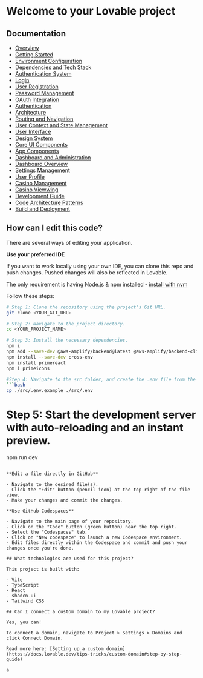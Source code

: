 # Welcome to your Lovable project

## Documentation

- [Overview](/docs/1_Overview.md)
- [Getting Started](/docs/2_Getting_Started.md)
- [Environment Configuration](/docs/3_Environment_Configuration.md)
- [Dependencies and Tech Stack](/docs/4_Dependencies_and_Tech_Stack.md)
- [Authentication System](/docs/5_Authentication_System.md)
- [Login](/docs/6_Login_Flow.md)
- [User Registration](/docs/7_User_Registration.md)
- [Password Management](/docs/8_Password_Management.md)
- [OAuth Integration](/docs/9_OAuth_Integration.md)
- [Authentication](/docs/10_Authentication_Services.md)
- [Architecture](/docs/11_Application_Architecture.md)
- [Routing and Navigation](/docs/12_Routing_and_Navigation.md)
- [User Context and State Management](/docs/13_User_Context_and_State_Management.md)
- [User Interface](/docs/14_User_Interface_Components.md)
- [Design System](/docs/15_Design_System.md)
- [Core UI Components](/docs/16_Core_UI_Components.md)
- [App Components](/docs/17_Application_Components.md)
- [Dashboard and Administration](/docs/18_Dashboard_and_Administration.md)
- [Dashboard Overview](/docs/19_Dashboard_Overview.md)
- [Settings Management](/docs/20_Settings_Management.md)
- [User Profile](/docs/21_User_Profile.md)
- [Casino Management](/docs/22_Casino_Management.md)
- [Casino Viewwing](/docs/24_Casino_Viewing_and_Management.md)
- [Development Guide](/docs/25_Development_Guide.md)
- [Code Architecture Patterns](/docs/26_Code_Architecture_Patterns.md)
- [Build and Deployment](/docs/27_Build_and_Deployment.md)

## How can I edit this code?

There are several ways of editing your application.

**Use your preferred IDE**

If you want to work locally using your own IDE, you can clone this repo and push changes. Pushed changes will also be reflected in Lovable.

The only requirement is having Node.js & npm installed - [install with nvm](https://github.com/nvm-sh/nvm#installing-and-updating)

Follow these steps:

```sh
# Step 1: Clone the repository using the project's Git URL.
git clone <YOUR_GIT_URL>

# Step 2: Navigate to the project directory.
cd <YOUR_PROJECT_NAME>

# Step 3: Install the necessary dependencies.
npm i
npm add --save-dev @aws-amplify/backend@latest @aws-amplify/backend-cli@latest typescript
npm install --save-dev cross-env
npm install primereact
npm i primeicons

#Step 4: Navigate to the src folder, and create the .env file from the .env.example:
```bash
cp ./src/.env.example ./src/.env
```


# Step 5: Start the development server with auto-reloading and an instant preview.
npm run dev
```

**Edit a file directly in GitHub**

- Navigate to the desired file(s).
- Click the "Edit" button (pencil icon) at the top right of the file view.
- Make your changes and commit the changes.

**Use GitHub Codespaces**

- Navigate to the main page of your repository.
- Click on the "Code" button (green button) near the top right.
- Select the "Codespaces" tab.
- Click on "New codespace" to launch a new Codespace environment.
- Edit files directly within the Codespace and commit and push your changes once you're done.

## What technologies are used for this project?

This project is built with:

- Vite
- TypeScript
- React
- shadcn-ui
- Tailwind CSS

## Can I connect a custom domain to my Lovable project?

Yes, you can!

To connect a domain, navigate to Project > Settings > Domains and click Connect Domain.

Read more here: [Setting up a custom domain](https://docs.lovable.dev/tips-tricks/custom-domain#step-by-step-guide)

a